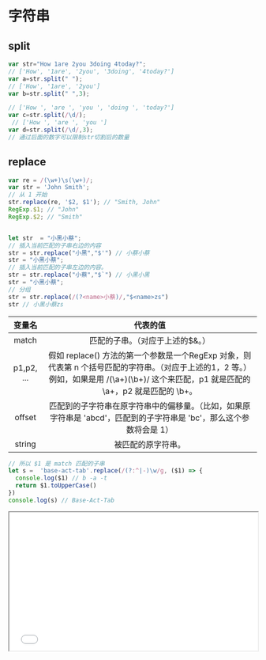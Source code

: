 # 字符串
## split
```js
var str="How 1are 2you 3doing 4today?";
// ['How', '1are', '2you', '3doing', '4today?'] 　　
var a=str.split(" ");
// ['How', '1are', '2you']
var b=str.split(" ",3);

// ['How ', 'are ', 'you ', 'doing ', 'today?']
var c=str.split(/\d/);  　
 // ['How ', 'are ', 'you ']
var d=str.split(/\d/,3);
// 通过后面的数字可以限制str切割后的数量

```

## replace
```js
var re = /(\w+)\s(\w+)/;
var str = 'John Smith';
// 从 1 开始
str.replace(re, '$2, $1'); // "Smith, John"
RegExp.$1; // "John"
RegExp.$2; // "Smith"


let str  = "小黑小蔡";
// 插入当前匹配的子串右边的内容
str = str.replace("小黑","$'") // 小蔡小蔡
str = "小黑小蔡";
// 插入当前匹配的子串左边的内容。
str = str.replace("小蔡","$`") // 小黑小黑
str = "小黑小蔡";
// 分组
str = str.replace(/(?<name>小蔡)/,"$<name>zs")
str // 小黑小蔡zs
```

| 变量名        |      代表的值      | 
| :-------------: | :-----------: | 
| match      | 匹配的子串。（对应于上述的$&。）|
| p1,p2, ...  | 假如 replace() 方法的第一个参数是一个RegExp 对象，则代表第 n 个括号匹配的字符串。（对应于上述的$1，$2 等。）例如，如果是用 /(\a+)(\b+)/ 这个来匹配，p1 就是匹配的 \a+，p2 就是匹配的 \b+。|  
| offset |   匹配到的子字符串在原字符串中的偏移量。（比如，如果原字符串是 'abcd'，匹配到的子字符串是 'bc'，那么这个参数将会是 1）    |   
| string |   被匹配的原字符串。    |  


```js
// 所以 $1 是 match 匹配的子串
let s =  'base-act-tab'.replace(/(?:^|-)\w/g, ($1) => {
  console.log($1) // b -a -t
  return $1.toUpperCase()
}) 
console.log(s) // Base-Act-Tab
```


<iframe
  height="280"
  width="100%"
  frameborder="1"
  src="//unpkg.com/javascript-playgrounds@^1.0.0/public/index.html?#data=%7B%22code%22%3A%22let%20s%20%3D%20%20'base-act-tab'.replace(%2F(%3F%3A%5E%7C-)w%2Fg%2C%20(%241)%20%3D%3E%20%7B%5Cn%20%20console.log(%241)%5Cn%20%20return%20%241.toUpperCase()%5Cn%7D)%20%5Cnconsole.log(s)%22%7D"
></iframe>